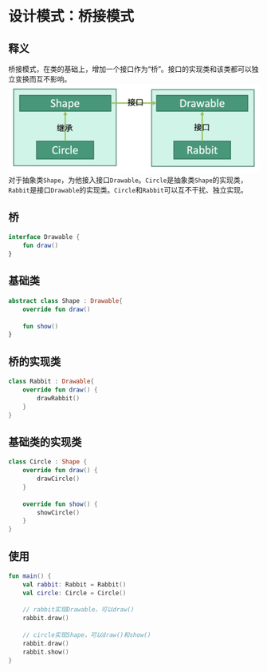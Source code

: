 # 设计模式：桥接模式


## 释义
桥接模式，在类的基础上，增加一个接口作为“桥”。接口的实现类和该类都可以独立变换而互不影响。
![41b8ab4c00e4fb477a9c86b18fe55eae](设计模式：桥接模式.resources/49F9BE77-67C1-414D-9D29-8B980E204A26.png "桥接模式")
对于抽象类`Shape`，为他接入接口`Drawable`。`Circle`是抽象类`Shape`的实现类，`Rabbit`是接口`Drawable`的实现类。`Circle`和`Rabbit`可以互不干扰、独立实现。



## 桥
```kotlin
interface Drawable {
    fun draw()
}
```




## 基础类
```kotlin
abstract class Shape : Drawable{
    override fun draw()
    
    fun show()
}
```

## 桥的实现类
```kotlin
class Rabbit : Drawable{
    override fun draw() {
        drawRabbit()
    }
}
```

## 基础类的实现类
```kotlin
class Circle : Shape {
    override fun draw() {
        drawCircle()
    }
    
    override fun show() {
        showCircle()
    }
}
```

## 使用
```kotlin
fun main() {
    val rabbit: Rabbit = Rabbit()
    val circle: Circle = Circle()
    
    // rabbit实现Drawable，可以draw()
    rabbit.draw()
    
    // circle实现Shape，可以draw()和show()
    rabbit.draw()
    rabbit.show()
}
```




